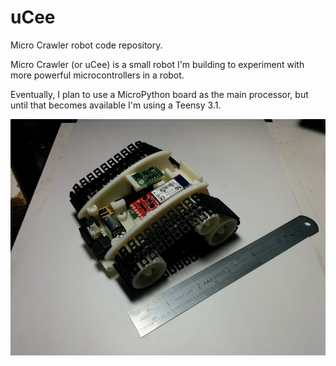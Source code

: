 uCee
====

Micro Crawler robot code repository.

Micro Crawler (or uCee) is a small robot I'm building to experiment with more powerful microcontrollers in a robot.

Eventually, I plan to use a MicroPython board as the main processor, but until that becomes available I'm using a Teensy 3.1.

![Picture of uCee Robot](uCee.jpg "uCee Robot")
